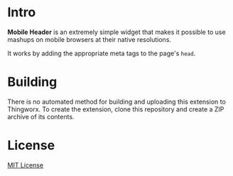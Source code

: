 # Intro

**Mobile Header** is an extremely simple widget that makes it possible to use mashups on mobile browsers at their native resolutions.

It works by adding the appropriate meta tags to the page's `head`.

# Building

There is no automated method for building and uploading this extension to Thingworx. To create the extension, clone this repository and create a ZIP archive of its contents.

#  License

[MIT License](LICENSE)